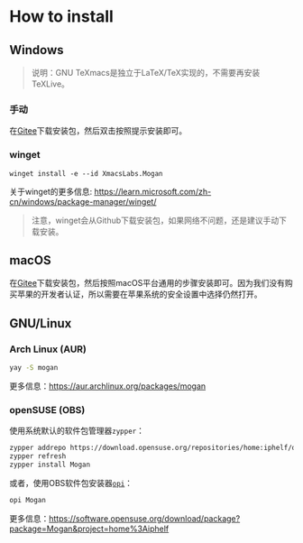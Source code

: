 # How to install
## Windows

> 说明：GNU TeXmacs是独立于LaTeX/TeX实现的，不需要再安装TeXLive。

### 手动
在[Gitee](https://gitee.com/XmacsLabs/mogan/releases)下载安装包，然后双击按照提示安装即可。

### winget
```
winget install -e --id XmacsLabs.Mogan
```
关于winget的更多信息: https://learn.microsoft.com/zh-cn/windows/package-manager/winget/

> 注意，winget会从Github下载安装包，如果网络不问题，还是建议手动下载安装。

## macOS
在[Gitee](https://gitee.com/XmacsLabs/mogan/releases)下载安装包，然后按照macOS平台通用的步骤安装即可。因为我们没有购买苹果的开发者认证，所以需要在苹果系统的安全设置中选择仍然打开。

## GNU/Linux
### Arch Linux (AUR)
```bash
yay -S mogan
```
更多信息：https://aur.archlinux.org/packages/mogan

### openSUSE (OBS)

使用系统默认的软件包管理器`zypper`：

```bash
zypper addrepo https://download.opensuse.org/repositories/home:iphelf/openSUSE_Tumbleweed/home:iphelf.repo
zypper refresh
zypper install Mogan
```

或者，使用OBS软件包安装器[`opi`](https://software.opensuse.org/package/opi)：

```bash
opi Mogan
```

更多信息：https://software.opensuse.org/download/package?package=Mogan&project=home%3Aiphelf


